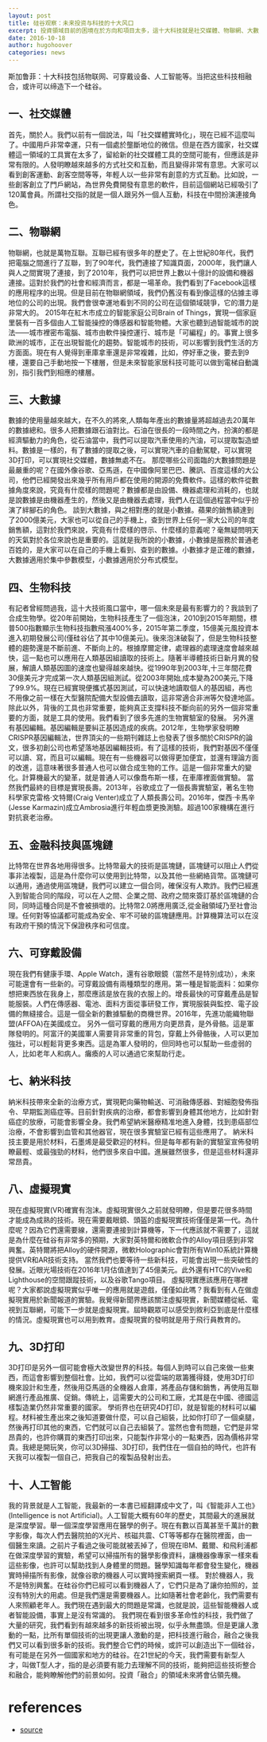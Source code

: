 ```yaml
---
layout: post
title: 硅谷观察：未来投资与科技的十大风口
excerpt: 投資領域目前的困境在於方向和項目太多，這十大科技就是社交媒體、物聯網、大數據、生物科技、金融科技與區塊鏈、可穿戴設備、納米科技、虛擬現實、人工智能。
date: 2016-10-18
author: hugohoover
categories: news
---
```


<i class="fa fa-quote-left fa-lg fa-pull-left fa-border" aria-hidden="true"></i>
斯加鲁菲：十大科技包括物联网、可穿戴设备、人工智能等。当把这些科技相融合，或许可以缔造下一个硅谷。
<!-- <i class="fa fa-quote-right fa-lg fa-pull-right fa-border" aria-hidden="true"></i> -->

## 一、社交媒體

首先，關於人。我們以前有一個說法，叫「社交媒體實時化」，現在已經不這麼叫了。中國用戶非常幸運，只有一個處於壟斷地位的微信。但是在西方國家，社交媒體這一領域的工具實在太多了，留給新的社交媒體工具的空間可能有，但應該是非常有限的。人發明瞭越來越多的方式社交和互動，而且變得非常有意思。大家可以看到創客運動、創客空間等等，年輕人以一些非常有創意的方式互動。比如說，一些創客創立了門戶網站，為世界免費開發有意思的軟件，目前這個網站已經吸引了120萬會員。所謂社交指的就是一個人跟另外一個人互動，科技在中間扮演連接角色。

## 二、物聯網

物聯網，也就是萬物互聯。互聯已經有很多年的歷史了。在上世紀80年代，我們把電腦之間進行了互聯，到了90年代，我們連接了知識頁面，2000年，我們讓人與人之間實現了連接，到了2010年，我們可以把世界上數以十億計的設備和機器連接。這對於我們的社會和經濟而言，都是一場革命。我們看到了Facebook這樣的應用程序的出現。但是目前在物聯網領域，我們仍舊沒有看到像這樣的佔據主導地位的公司的出現。我們會很幸運地看到不同的公司在這個領域競爭，它的潛力是非常大的。
2015年在紅木市成立的智能家庭公司Brain of Things，實現一個家庭里裝有一百多個由人工智能操控的傳感器和智能物體。大家也聽到過智能城市的說法——城市裡密布電腦、城市由軟件操控運行、城市是「可編程」的。事實上很多歐洲的城市，正在出現智能化的趨勢。智能城市的技術，可以影響到我們生活的方方面面。現在有人覺得到車庫拿車還是非常複雜，比如，停好車之後，要去到9樓，還要自己手動地按一下樓層，但是未來智能家居科技可能可以做到電梯自動識別，指引我們到相應的樓層。

## 三、大數據

數據的使用量越來越大，在不久的將來,人類每年產出的數據量將超越過去20萬年的數據總和。很多人把數據跟石油對比。石油在很長的一段時間之內，扮演的都是經濟驅動力的角色，從石油當中，我們可以提取汽車使用的汽油，可以提取製造塑料。數據是一樣的，有了數據的提取之後，可以實現汽車的自動駕駛，可以實現3D打印，可以實現社交媒體，數據無處不在。
那麼哪些公司面臨的大數據問題是最嚴重的呢？在國外像谷歌、亞馬遜，在中國像阿里巴巴、騰訊、百度這樣的大公司，他們已經開發出來幾乎所有用戶都在使用的開源的免費軟件。這樣的軟件從數據角度來說，究竟有什麼樣的問題呢？數據都是由設備、機器處理和消耗的，也就是說數據是由機器產生的，然後又是由機器去處理，我們人在這個過程當中似乎扮演了絆腳石的角色。
談到大數據，與之相對應的就是小數據。蘋果的銷售額達到了2000億美元，大家也可以從自己的手機上，查到世界上任何一家大公司的年度銷售額，這對於我們來說，究竟有什麼樣的啓示、什麼樣的意義呢？毫無疑問明天的天氣對於各位來說也是重要的。這就是我所說的小數據，小數據是服務於普通老百姓的，是大家可以在自己的手機上看到、查到的數據。小數據才是正確的數據，大數據適用於集中參數模型，小數據適用於分布式模型。

## 四、生物科技

有記者曾經問過我，這十大技術風口當中，哪一個未來是最有影響力的？我談到了合成生物學。從20年前開始，生物科技產生了一個泡沫，2010到2015年期間，標普500指數顯示生物科技指數飛漲400%多，2015年第二季度，15億美元風投資本進入初期發展公司(僅硅谷佔了其中10億美元)。後來泡沫破裂了，但是生物科技整體的趨勢還是不斷前進、不斷向上的。根據摩爾定律，處理器的處理速度會越來越快，這一點也可以應用在人類基因組讀取的技術上。隨著半導體技術日新月異的發展，解讀人類基因圖的速度也變得越來越快。從1990年到2003年,十三年間花費30億美元才完成第一次人類基因組測試。從2003年開始,成本變為200美元,下降了99.9%。現在已經實現便攜式基因測試，可以快速地讀取個人的基因組，再也不用像之前一樣在大型醫院配備大型設備去讀取，這非常適合非洲等欠發達地區。
除此以外，背後的工具也非常重要，能夠真正支撐科技不斷向前的另外一個非常重要的方面，就是工具的使用。我們看到了很多先進的生物實驗室的發展。
另外還有基因編輯。基因編輯是要糾正基因造成的疾病。2012年，生物學家發明瞭CRISPR基因編輯法，世界頂尖的一些期刊雜誌上也發表了很多關於CRISPR的論文，很多初創公司也希望落地基因編輯技術。有了這樣的技術，我們對基因不僅僅可以讀、寫，而且可以編輯。現在有一些機器可以做得更加便宜，並還有理論方面的改進，這意味著很多普通人也可以做合成生物的工作。這是一個非常重大的變化。計算機最大的變革，就是普通人可以像喬布斯一樣，在車庫裡面做實驗。
當然我們最終的目標是實現長壽。2013年，谷歌成立了一個長壽實驗室，著名生物科學家克雷格·文特爾(Craig Venter)成立了人類長壽公司。2016年，傑西·卡馬辛(Jesse Karmazin)成立Ambrosia進行年輕血漿更換測驗。超過100家機構在進行對抗衰老治療。

## 五、金融科技與區塊鏈

比特幣在世界各地用得很多。比特幣最大的技術是區塊鏈，區塊鏈可以阻止人們從事非法複製，這是為什麼你可以使用到比特幣，以及其他一些網絡貨幣。區塊鏈可以通用，通過使用區塊鏈，我們可以建立一個合同，確保沒有人欺詐。我們已經進入到智能合同的階段，可以在人之間、企業之間、政府之間來簽訂基於區塊鏈的合同，同時這種合同是不會被損壞的。比特幣2.0將應用廣泛,從金融領域乃至社會治理。任何對等協議都可能成為安全、牢不可破的區塊鏈應用。計算機算法可以在沒有政府干預的情況下保證秩序和可信度。

## 六、可穿戴設備

現在我們有健康手環、Apple Watch，還有谷歌眼鏡（當然不是特別成功），未來可能還會有一些新的。可穿戴設備有兩種類型的應用。第一種是智能面料：如果你想把東西放在我身上，那麼應該是放在我的衣服上的。增長最快的可穿戴產品是智能服裝。人們在傳感器、電池、面料方面從事研發工作，實現服裝與監控、電子設備的無縫接合。這是一個全新的數據驅動的商機世界。2016年，先進功能織物聯盟(AFFOA)在美國成立。
另外一個可穿戴的應用方向更昂貴，是外骨骼。這是軍隊發明的。阿富汗的美國軍人需要背非常重的背包，穿戴上外骨骼後，人可以更加強壯，可以輕鬆背更多東西。這是為軍人發明的，但同時也可以幫助一些虛弱的人，比如老年人和病人。癱瘓的人可以通過它來幫助行走。

## 七、納米科技

納米科技帶來全新的治療方式，實現靶向藥物輸送、可消融傳感器、對細胞發佈指令、早期監測癌症等。目前針對疾病的治療，都會影響到身體其他地方，比如針對癌症的放療，可能會影響全身。我們希望納米醫療精准地進入身體，找到患癌部位治療，不會影響到血管和其他器官，現在很多實驗室已經有這些應用了。
納米科技主要是用於材料，石墨烯是最受歡迎的材料。但是每年都有新的實驗室宣佈發明瞭最輕、或最強勁的材料，他們很多來自中國。進展雖然很多，但是這些材料還非常昂貴。

## 八、虛擬現實

現在虛擬現實(VR)確實有泡沫。虛擬現實很久之前就發明瞭，但是要花很多時間才能成為成熟的技術。現在需要戴眼鏡、頭盔的虛擬現實技術僅僅是第一代。為什麼呢？因為它們還需要線，還需要連接到計算機等，下一代應該就不需要了，這就是為什麼在硅谷有非常多的預期，大家對英特爾和微軟合作的Alloy項目感到非常興奮。英特爾將把Alloy的硬件開源，微軟Holographic會對所有Win10系統計算機提供VR和AR技術支持。
當然我們也要等待一些新科技，可能會出現一些突破性的發展。近眼光場技術在2016年1月估值達到了45億美元。此外還有HTC的Vive和Lighthouse的空間跟蹤技術，以及谷歌Tango項目。
虛擬現實應該應用在哪裡呢？大家都說虛擬現實似乎唯一的應用就是遊戲，僅僅如此嗎？我看到有人在做虛擬現實用於新聞報道的實驗。我覺得新聞界應該關注虛擬現實，新聞媒體從紙、電視到互聯網，可能下一步就是虛擬現實。屆時觀眾可以感受到敘利亞到底是什麼樣的情況。虛擬現實也可以用到教育。虛擬現實的發明就是用于飛行員教育的。

## 九、3D打印

3D打印是另外一個可能會極大改變世界的科技。每個人到時可以自己來做一些東西，而這會影響到整個社會。比如，我們可以從雲端的眾籌獲得錢，使用3D打印機來設計和生產，然後用亞馬遜的全機器人倉庫，將產品存儲和銷售，再使用互聯網進行產品推廣、促銷。傳統上，這需要大的公司和工廠，尤其是在中國、德國這樣製造業仍然非常重要的國家。
學術界也在研究4D打印，就是智能的材料可以編程。材料被生產出來之後知道要做什麼，可以自己組裝，比如你打印了一個桌腿，然後再打印其他的東西，它們就可以自己去組裝了。當然也會有問題，它們是非常昂貴的，也許你購買的東西打印出來，只能製作非常小的一點東西，因為價格非常貴。我總是開玩笑，你可以3D掃描、3D打印，我們住在一個自拍的時代，也許有天我可以複製一個自己，把我自己的複製品發射出去。

## 十、人工智能

我的背景就是人工智能，我最新的一本書已經翻譯成中文了，叫《智能非人工也》(Intelligence is not Artificial)。人工智能大概有60年的歷史，其間最大的進展就是深度學習。舉一個深度學習應用在醫學的例子。現在有數以百萬甚至千萬計的數字影像，每次人們去醫院拍的X光片、核磁共震、CT等等都存在醫院裡面，由一個醫生來讀。之前片子看過之後可能就被丟掉了，但現在IBM、戴爾、和飛利浦都在做深度學習的實驗，希望可以掃描所有的醫學影像資料，讓機器像專家一樣來看這些影像，也許可以幫助找到人身體里的問題。醫學知識每年都會發生變化，機器實時掃描所有影像，就像谷歌的機器人可以實時搜索網頁一樣。
對於機器人，我不是特別興奮。在硅谷你們已經可以看到機器人了，它們只是為了讓你拍照的，並沒有特別大的用處。但是我們還是需要機器人。比如隨著社會老齡化，我們需要有人來照顧老年人。我們現在遇到最大的問題是常識，也就是說，這些智能機器人或者智能設備，事實上是沒有常識的。
我們現在看到很多革命性的科技，我們做了大量的研究，我們看到有越來越多的新技術被出現，似乎永無盡頭。但是更讓人激動的一點，比所有單個技術的出現更讓人激動的是，把科技進行融合，融合之後我們又可以看到很多新的技術。我們整合它們的時候，或許可以創造出下一個硅谷，有可能是在另外一個國家和地方的硅谷。在21世紀的今天，我們需要有新型人才，叫做T型人才，指的是必須要有能力去理解不同的技術，能夠把這些技術整合和融合，能夠瞭解他們的前景如何。投資「融合」的領域未來將會佔領先機。

# references

-   [source](http://www.ftchinese.com/story/001069745?page=rest)
